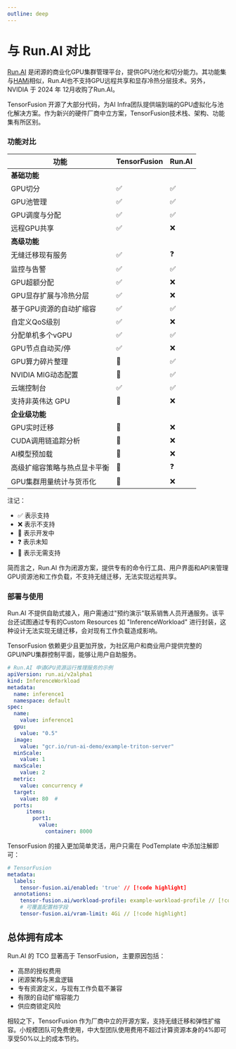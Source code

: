```yaml
---
outline: deep
---
```


# 与 Run.AI 对比

[Run.AI](https://run.ai) 是闭源的商业化GPU集群管理平台，提供GPU池化和切分能力。其功能集与[HAMi](https://github.com/Project-HAMi/HAMi)相似，Run.AI也不支持GPU远程共享和显存冷热分层技术。另外，NVIDIA 于 2024 年 12月收购了Run.AI。

TensorFusion 开源了大部分代码，为AI Infra团队提供端到端的GPU虚拟化与池化解决方案。作为新兴的硬件厂商中立方案，TensorFusion技术栈、架构、功能集有所区别。

### 功能对比

| 功能 | TensorFusion | Run.AI |
| --- | --- | --- |
| **基础功能** |  |  |
| GPU切分 | ✅ | ✅ |
| GPU池管理 | ✅ | ✅ |
| GPU调度与分配 | ✅ | ✅ |
| 远程GPU共享 | ✅ | ❌ |
| **高级功能** |  |  |
| 无缝迁移现有服务 | ✅ | ❓ |
| 监控与告警 | ✅ | ✅ |
| GPU超额分配 | ✅ | ❌ |
| GPU显存扩展与冷热分层 | ✅ | ❌ |
| 基于GPU资源的自动扩缩容 | ✅ | ✅ |
| 自定义QoS级别 | ✅ | ❌ |
| 分配单机多个vGPU | ✅ | ✅ |
| GPU节点自动买/停 | ✅ | ❌ |
| GPU算力碎片整理 | 🚧 | ✅ |
| NVIDIA MIG动态配置 | 👋 | ✅ |
| 云端控制台 | ✅ | ✅ |
| 支持非英伟达 GPU | 🚧 | ❌ |
| **企业级功能** |  |  |
| GPU实时迁移 | 🚧 | ❌ |
| CUDA调用链追踪分析 | 🚧 | ❌ |
| AI模型预加载 | 🚧 | ❌ |
| 高级扩缩容策略与热点显卡平衡 | 🚧 | ❓ |
| GPU集群用量统计与货币化 | 🚧 | ❌ |

注记：
- ✅ 表示支持
- ❌ 表示不支持
- 🚧 表示开发中
- ❓ 表示未知
- 👋 表示无需支持

简而言之，Run.AI 作为闭源方案，提供专有的命令行工具、用户界面和API来管理GPU资源池和工作负载，不支持无缝迁移，无法实现远程共享。

### 部署与使用

Run.AI 不提供自助式接入，用户需通过"预约演示"联系销售人员开通服务。该平台还试图通过专有的Custom Resources 如 "InferenceWorkload" 进行封装，这种设计无法实现无缝迁移，会对现有工作负载造成影响。

TensorFusion 依赖更少且更加开放，为社区用户和商业用户提供完整的GPU/NPU集群控制平面，能够让用户自助服务。

```yaml
# Run.AI 申请GPU资源运行推理服务的示例
apiVersion: run.ai/v2alpha1
kind: InferenceWorkload
metadata:
  name: inference1
  namespace: default
spec:
  name:
    value: inference1
  gpu:
    value: "0.5"
  image:
    value: "gcr.io/run-ai-demo/example-triton-server"
  minScale:
    value: 1
  maxScale:
    value: 2
  metric:
    value: concurrency # 
  target:
    value: 80  # 
  ports:
      items:
        port1:
          value:
            container: 8000
```

TensorFusion 的接入更加简单灵活，用户只需在 PodTemplate 中添加注解即可：

```yaml
# TensorFusion
metadata:
  labels:
    tensor-fusion.ai/enabled: 'true' // [!code highlight]
  annotations:
    tensor-fusion.ai/workload-profile: example-workload-profile // [!code highlight]
    # 可覆盖配置档字段
    tensor-fusion.ai/vram-limit: 4Gi // [!code highlight]
```

## 总体拥有成本

Run.AI 的 TCO 显著高于 TensorFusion，主要原因包括：

- 高昂的授权费用
- 闭源架构与黑盒逻辑
- 专有资源定义，与现有工作负载不兼容
- 有限的自动扩缩容能力
- 供应商锁定风险

相较之下，TensorFusion 作为厂商中立的开源方案，支持无缝迁移和弹性扩缩容。小规模团队可免费使用，中大型团队使用费用不超过计算资源本身的4%即可享受50%以上的成本节约。